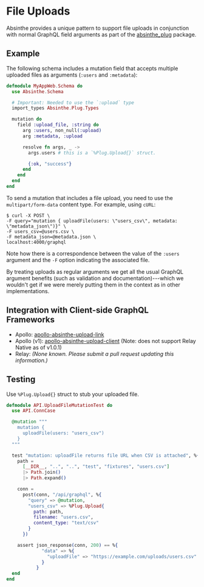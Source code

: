 # File Uploads

Absinthe provides a unique pattern to support file uploads in conjunction with normal GraphQL field arguments as part of the [absinthe_plug](https://hex.pm/packages/absinthe_plug) package.

## Example

The following schema includes a mutation field that accepts multiple uploaded files as arguments (`:users` and `:metadata`):

```elixir
defmodule MyAppWeb.Schema do
  use Absinthe.Schema

  # Important: Needed to use the `:upload` type
  import_types Absinthe.Plug.Types

  mutation do
    field :upload_file, :string do
      arg :users, non_null(:upload)
      arg :metadata, :upload

      resolve fn args, _ ->
        args.users # this is a `%Plug.Upload{}` struct.

        {:ok, "success"}
      end
    end
  end
end
```

To send a mutation that includes a file upload, you need to
use the `multipart/form-data` content type. For example, using `cURL`:

```shell
$ curl -X POST \
-F query="mutation { uploadFile(users: \"users_csv\", metadata: \"metadata_json\")}" \
-F users_csv=@users.csv \
-F metadata_json=@metadata.json \
localhost:4000/graphql
```

Note how there is a correspondence between the value of the `:users` argument
and the `-F` option indicating the associated file.

By treating uploads as regular arguments we get all the usual GraphQL argument
benefits (such as validation and documentation)---which we wouldn't get if
we were merely putting them in the context as in other implementations.

## Integration with Client-side GraphQL Frameworks

* Apollo: [apollo-absinthe-upload-link](https://www.npmjs.com/package/apollo-absinthe-upload-link)
* Apollo (v1): [apollo-absinthe-upload-client](https://www.npmjs.com/package/apollo-absinthe-upload-client) (Note: does not support Relay Native as of v1.0.1)
* Relay: _(None known. Please submit a pull request updating this information.)_

## Testing

Use `%Plug.Upload{}` struct to stub your uploaded file.

```Elixir
defmodule API.UploadFileMutationTest do
  use API.ConnCase

  @mutation """
    mutation {
      uploadFile(users: "users_csv")
    }
  """

  test "mutation: uploadFile returns file URL when CSV is attached", %{conn: conn} do
    path =
      [__DIR__, "..", "..", "test", "fixtures", "users.csv"]
      |> Path.join()
      |> Path.expand()

    conn =
      post(conn, "/api/graphql", %{
        "query" => @mutation,
        "users_csv" => %Plug.Upload{
          path: path,
          filename: "users.csv",
          content_type: "text/csv"
        }
      })

    assert json_response(conn, 200) == %{
             "data" => %{
               "uploadFile" => "https://example.com/uploads/users.csv"
             }
           }
  end
end

```
